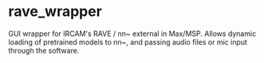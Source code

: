 # rave_wrapper
GUI wrapper for IRCAM's RAVE / nn~ external in Max/MSP. Allows dynamic loading of pretrained models to nn~, and passing audio files or mic input through the software.
